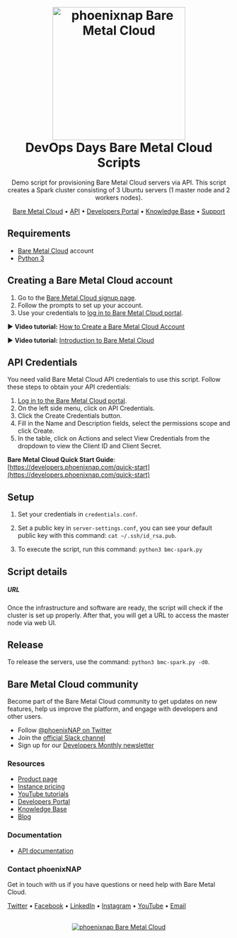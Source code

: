 <h1 align="center">
  <br>
  <a href="https://phoenixnap.com/bare-metal-cloud"><img src="https://user-images.githubusercontent.com/78744488/109779287-16da8600-7c06-11eb-81a1-97bf44983d33.png" alt="phoenixnap Bare Metal Cloud" width="300"></a>
  <br>
  DevOps Days Bare Metal Cloud Scripts
  <br>
</h1>

<p align="center">
Demo script for provisioning Bare Metal Cloud servers via API. This script creates a Spark cluster consisting of 3 Ubuntu servers (1 master node and 2 workers nodes).
</p>

<p align="center">
  <a href="https://phoenixnap.com/bare-metal-cloud">Bare Metal Cloud</a> •
  <a href="https://developers.phoenixnap.com/apis">API</a> •
  <a href="https://developers.phoenixnap.com/">Developers Portal</a> •
  <a href="http://phoenixnap.com/kb">Knowledge Base</a> •
  <a href="https://developers.phoenixnap.com/support">Support</a>
</p>

## Requirements

- [Bare Metal Cloud](https://bmc.phoenixnap.com) account
- [Python 3](https://www.python.org/downloads/)

## Creating a Bare Metal Cloud account

1. Go to the [Bare Metal Cloud signup page](https://support.phoenixnap.com/wap-jpost3/bmcSignup).
2. Follow the prompts to set up your account.
3. Use your credentials to [log in to Bare Metal Cloud portal](https://bmc.phoenixnap.com).

:arrow_forward: **Video tutorial:** [How to Create a Bare Metal Cloud Account](https://www.youtube.com/watch?v=RLRQOisEB-k)
<br>

:arrow_forward: **Video tutorial:** [Introduction to Bare Metal Cloud](https://www.youtube.com/watch?v=8TLsqgLDMN4)

## API Credentials

You need valid Bare Metal Cloud API credentials to use this script. Follow these steps to obtain your API credentials:

1. [Log in to the Bare Metal Cloud portal](https://bmc.phoenixnap.com).
2. On the left side menu, click on API Credentials.
3. Click the Create Credentials button.
4. Fill in the Name and Description fields, select the permissions scope and click Create.
5. In the table, click on Actions and select View Credentials from the dropdown to view the Client ID and Client Secret.

**Bare Metal Cloud Quick Start Guide**: [https://developers.phoenixnap.com/quick-start](https://developers.phoenixnap.com/quick-start)

## Setup

1. Set your credentials in ```credentials.conf```.

2. Set a public key in ```server-settings.conf```, you can see your default public key with this command: ```cat ~/.ssh/id_rsa.pub```.

3. To execute the script, run this command: ```python3 bmc-spark.py```

## Script details

##### URL
Once the infrastructure and software are ready, the script will check if the cluster is set up properly. After that, you will get a URL to access the master node via web UI. 

## Release

To release the servers, use the command: ```python3 bmc-spark.py -d0```.

## Bare Metal Cloud community

Become part of the Bare Metal Cloud community to get updates on new features, help us improve the platform, and engage with developers and other users.

- Follow [@phoenixNAP on Twitter](https://twitter.com/phoenixnap)
- Join the [official Slack channel](https://phoenixnap.slack.com)
- Sign up for our [Developers Monthly newsletter](https://phoenixnap.com/developers-monthly-newsletter)

### Resources

- [Product page](https://phoenixnap.com/bare-metal-cloud)
- [Instance pricing](https://phoenixnap.com/bare-metal-cloud/instances)
- [YouTube tutorials](https://www.youtube.com/watch?v=8TLsqgLDMN4&list=PLWcrQnFWd54WwkHM0oPpR1BrAhxlsy1Rc&ab_channel=PhoenixNAPGlobalITServices)
- [Developers Portal](https://developers.phoenixnap.com)
- [Knowledge Base](https://phoenixnap.com/kb)
- [Blog](https:/phoenixnap.com/blog)

### Documentation

- [API documentation](https://developers.phoenixnap.com/apis)

### Contact phoenixNAP

Get in touch with us if you have questions or need help with Bare Metal Cloud.

<p align="left">
  <a href="https://twitter.com/phoenixNAP">Twitter</a> •
  <a href="https://www.facebook.com/phoenixnap">Facebook</a> •
  <a href="https://www.linkedin.com/company/phoenix-nap">LinkedIn</a> •
  <a href="https://www.instagram.com/phoenixnap">Instagram</a> •
  <a href="https://www.youtube.com/user/PhoenixNAPdatacenter">YouTube</a> •
  <a href="https://developers.phoenixnap.com/support">Email</a> 
</p>

<p align="center">
  <br>
  <a href="https://phoenixnap.com/bare-metal-cloud"><img src="https://user-images.githubusercontent.com/81640346/115243282-0c773b80-a123-11eb-9de7-59e3934a5712.jpg" alt="phoenixnap Bare Metal Cloud"></a>
</p>
